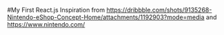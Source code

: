 #My First React.js
Inspiration from https://dribbble.com/shots/9135268-Nintendo-eShop-Concept-Home/attachments/1192903?mode=media and https://www.nintendo.com/
